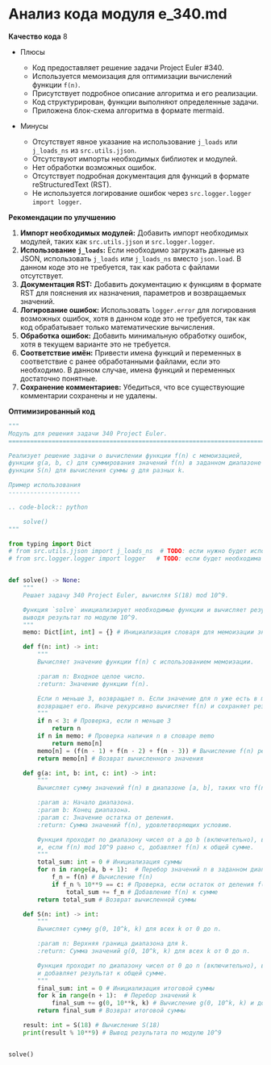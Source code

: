 # Анализ кода модуля e_340.md

**Качество кода**
8
- Плюсы
    - Код предоставляет решение задачи Project Euler #340.
    - Используется мемоизация для оптимизации вычислений функции `f(n)`.
    - Присутствует подробное описание алгоритма и его реализации.
    - Код структурирован, функции выполняют определенные задачи.
    - Приложена блок-схема алгоритма в формате mermaid.

- Минусы
    - Отсутствует явное указание на использование `j_loads` или `j_loads_ns` из `src.utils.jjson`.
    - Отсутствуют импорты необходимых библиотек и модулей.
    - Нет обработки возможных ошибок.
    - Отсутствует подробная документация для функций в формате reStructuredText (RST).
    - Не используется логирование ошибок через `src.logger.logger import logger`.

**Рекомендации по улучшению**

1. **Импорт необходимых модулей:** Добавить импорт необходимых модулей, таких как `src.utils.jjson` и `src.logger.logger`.
2. **Использование `j_loads`:** Если необходимо загружать данные из JSON, использовать `j_loads` или `j_loads_ns` вместо `json.load`. В данном коде это не требуется, так как работа с файлами отсутствует.
3. **Документация RST:** Добавить документацию к функциям в формате RST для пояснения их назначения, параметров и возвращаемых значений.
4. **Логирование ошибок:** Использовать `logger.error` для логирования возможных ошибок, хотя в данном коде это не требуется, так как код обрабатывает только математические вычисления.
5. **Обработка ошибок:** Добавить минимальную обработку ошибок, хотя в текущем варианте это не требуется.
6. **Соответствие имён:** Привести имена функций и переменных в соответствие с ранее обработанными файлами, если это необходимо. В данном случае, имена функций и переменных достаточно понятные.
7. **Сохранение комментариев:**  Убедиться, что все существующие комментарии сохранены и не удалены.

**Оптимизированный код**
```python
"""
Модуль для решения задачи 340 Project Euler.
=========================================================================================

Реализует решение задачи о вычислении функции f(n) с мемоизацией,
функции g(a, b, c) для суммирования значений f(n) в заданном диапазоне и
функции S(n) для вычисления суммы g для разных k.

Пример использования
--------------------

.. code-block:: python

    solve()
"""

from typing import Dict
# from src.utils.jjson import j_loads_ns  # TODO: если нужно будет использовать загрузку данных из файла
# from src.logger.logger import logger   # TODO: если будет необходима обработка ошибок


def solve() -> None:
    """
    Решает задачу 340 Project Euler, вычисляя S(18) mod 10^9.

    Функция `solve` инициализирует необходимые функции и вычисляет результат задачи,
    выводя результат по модулю 10^9.
    """
    memo: Dict[int, int] = {} # Инициализация словаря для мемоизации значений функции f(n)

    def f(n: int) -> int:
        """
        Вычисляет значение функции f(n) с использованием мемоизации.

        :param n: Входное целое число.
        :return: Значение функции f(n).

        Если n меньше 3, возвращает n. Если значение для n уже есть в memo,
        возвращает его. Иначе рекурсивно вычисляет f(n) и сохраняет результат в memo.
        """
        if n < 3: # Проверка, если n меньше 3
            return n
        if n in memo: # Проверка наличия n в словаре memo
            return memo[n]
        memo[n] = (f(n - 1) + f(n - 2) + f(n - 3)) # Вычисление f(n) рекурсивно и сохранение результата в memo
        return memo[n] # Возврат вычисленного значения

    def g(a: int, b: int, c: int) -> int:
        """
        Вычисляет сумму значений f(n) в диапазоне [a, b], таких что f(n) mod 10^9 == c.

        :param a: Начало диапазона.
        :param b: Конец диапазона.
        :param c: Значение остатка от деления.
        :return: Сумма значений f(n), удовлетворяющих условию.

        Функция проходит по диапазону чисел от a до b (включительно), вычисляет f(n) для каждого n
        и, если f(n) mod 10^9 равно c, добавляет f(n) к общей сумме.
        """
        total_sum: int = 0 # Инициализация суммы
        for n in range(a, b + 1):  # Перебор значений n в заданном диапазоне
            f_n = f(n) # Вычисление f(n)
            if f_n % 10**9 == c: # Проверка, если остаток от деления f(n) на 10^9 равен c
                total_sum += f_n # Добавление f(n) к сумме
        return total_sum # Возврат вычисленной суммы

    def S(n: int) -> int:
        """
        Вычисляет сумму g(0, 10^k, k) для всех k от 0 до n.

        :param n: Верхняя граница диапазона для k.
        :return: Сумма значений g(0, 10^k, k) для всех k от 0 до n.

        Функция проходит по диапазону чисел от 0 до n (включительно), вычисляет g(0, 10^k, k) для каждого k
        и добавляет результат к общей сумме.
        """
        final_sum: int = 0 # Инициализация итоговой суммы
        for k in range(n + 1):  # Перебор значений k
            final_sum += g(0, 10**k, k) # Вычисление g(0, 10^k, k) и добавление к итоговой сумме
        return final_sum # Возврат итоговой суммы

    result: int = S(18) # Вычисление S(18)
    print(result % 10**9) # Вывод результата по модулю 10^9


solve()

```